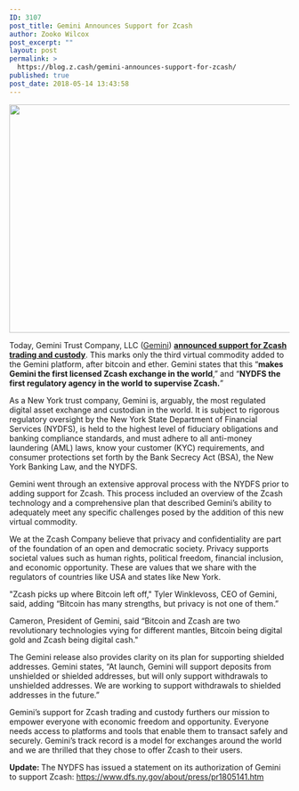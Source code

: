 ```yaml
---
ID: 3107
post_title: Gemini Announces Support for Zcash
author: Zooko Wilcox
post_excerpt: ""
layout: post
permalink: >
  https://blog.z.cash/gemini-announces-support-for-zcash/
published: true
post_date: 2018-05-14 13:43:58
---
```

<img class="aligncenter size-full wp-image-3108" src="https://blog.z.cash/wp-content/uploads/2018/05/Gemini.png" alt="" width="1320" height="410" />

<span style="font-weight: 400;">Today, Gemini Trust Company, LLC (</span><a href="http://gemini.com"><span style="font-weight: 400;">Gemini</span></a><span style="font-weight: 400;">) </span><a href="https://gemini.com/blog/gemini-is-now-the-worlds-first-licensed-zcash-exchange/"><b>announced support for Zcash trading and custody</b></a><span style="font-weight: 400;">. This marks only the third virtual commodity added to the Gemini platform, after bitcoin and ether. Gemini states that this “<strong>makes Gemini the first licensed Zcash exchange in the world</strong>,” and “<strong>NYDFS the first regulatory agency in the world to supervise Zcash.</strong>”</span>

<span style="font-weight: 400;">As a New York trust company, Gemini is, arguably, the most regulated digital asset exchange and custodian in the world. It is subject to rigorous regulatory oversight by the New York State Department of Financial Services (NYDFS), is held to the highest level of fiduciary obligations and banking compliance standards, and must adhere to all anti-money laundering (AML) laws, know your customer (KYC) requirements, and consumer protections set forth by the Bank Secrecy Act (BSA), the New York Banking Law, and the NYDFS.</span>

<span style="font-weight: 400;">Gemini went through an extensive approval process with the NYDFS prior to adding support for Zcash. This process included an overview of the Zcash technology and a comprehensive plan that described Gemini’s ability to adequately meet any specific challenges posed by the addition of this new virtual commodity.</span>

<span style="font-weight: 400;">We at the Zcash Company believe that privacy and confidentiality are part of the foundation of an open and democratic society. Privacy supports societal values such as human rights, political freedom, financial inclusion, and economic opportunity. These are values that we share with the regulators of countries like USA and states like New York.</span>

<span style="font-weight: 400;">"Zcash picks up where Bitcoin left off," Tyler Winklevoss, CEO of Gemini, said, adding “Bitcoin has many strengths, but privacy is not one of them.”</span>

<span style="font-weight: 400;">Cameron, President of Gemini, said “Bitcoin and Zcash are two revolutionary technologies vying for different mantles, Bitcoin being digital gold and Zcash being digital cash."</span>

<span style="font-weight: 400;">The Gemini release also provides clarity on its plan for supporting shielded addresses. Gemini states, “At launch, Gemini will support deposits from unshielded or shielded addresses, but will only support withdrawals to unshielded addresses. We are working to support withdrawals to shielded addresses in the future.”</span>

<span style="font-weight: 400;">Gemini’s support for Zcash trading and custody furthers our mission to empower everyone with economic freedom and opportunity. Everyone needs access to platforms and tools that enable them to transact safely and securely. Gemini’s track record is a model for exchanges around the world and we are thrilled that they chose to offer Zcash to their users.</span>

<strong>Update: </strong>The NYDFS has issued a statement on its authorization of Gemini to support Zcash: <a href="https://www.dfs.ny.gov/about/press/pr1805141.htm">https://www.dfs.ny.gov/about/press/pr1805141.htm</a>
